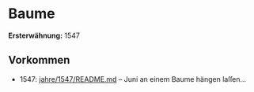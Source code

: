 # Baume

**Ersterwähnung:** 1547

## Vorkommen
- 1547: [jahre/1547/README.md](../jahre/1547/README.md) – Juni an einem Baume hängen laſſen...
